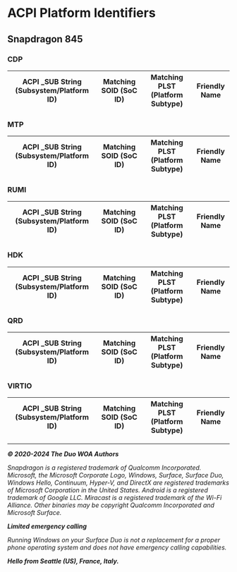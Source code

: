 # ACPI Platform Identifiers

## Snapdragon 845

### CDP

| ACPI _SUB String (Subsystem/Platform ID) | Matching SOID (SoC ID) | Matching PLST (Platform Subtype) | Friendly Name      |
|------------------------------------------|------------------------|----------------------------------|--------------------|

### MTP

| ACPI _SUB String (Subsystem/Platform ID) | Matching SOID (SoC ID) | Matching PLST (Platform Subtype) | Friendly Name      |
|------------------------------------------|------------------------|----------------------------------|--------------------|

### RUMI

| ACPI _SUB String (Subsystem/Platform ID) | Matching SOID (SoC ID) | Matching PLST (Platform Subtype) | Friendly Name      |
|------------------------------------------|------------------------|----------------------------------|--------------------|

### HDK

| ACPI _SUB String (Subsystem/Platform ID) | Matching SOID (SoC ID) | Matching PLST (Platform Subtype) | Friendly Name      |
|------------------------------------------|------------------------|----------------------------------|--------------------|

### QRD

| ACPI _SUB String (Subsystem/Platform ID) | Matching SOID (SoC ID) | Matching PLST (Platform Subtype) | Friendly Name      |
|------------------------------------------|------------------------|----------------------------------|--------------------|

### VIRTIO

| ACPI _SUB String (Subsystem/Platform ID) | Matching SOID (SoC ID) | Matching PLST (Platform Subtype) | Friendly Name      |
|------------------------------------------|------------------------|----------------------------------|--------------------|

---

_**© 2020-2024 The Duo WOA Authors**_

_Snapdragon is a registered trademark of Qualcomm Incorporated. Microsoft, the Microsoft Corporate Logo, Windows, Surface, Surface Duo, Windows Hello, Continuum, Hyper-V, and DirectX are registered trademarks of Microsoft Corporation in the United States. Android is a registered trademark of Google LLC. Miracast is a registered trademark of the Wi-Fi Alliance. Other binaries may be copyright Qualcomm Incorporated and Microsoft Surface._

_**Limited emergency calling**_

_Running Windows on your Surface Duo is not a replacement for a proper phone operating system and does not have emergency calling capabilities._

_**Hello from Seattle (US), France, Italy.**_